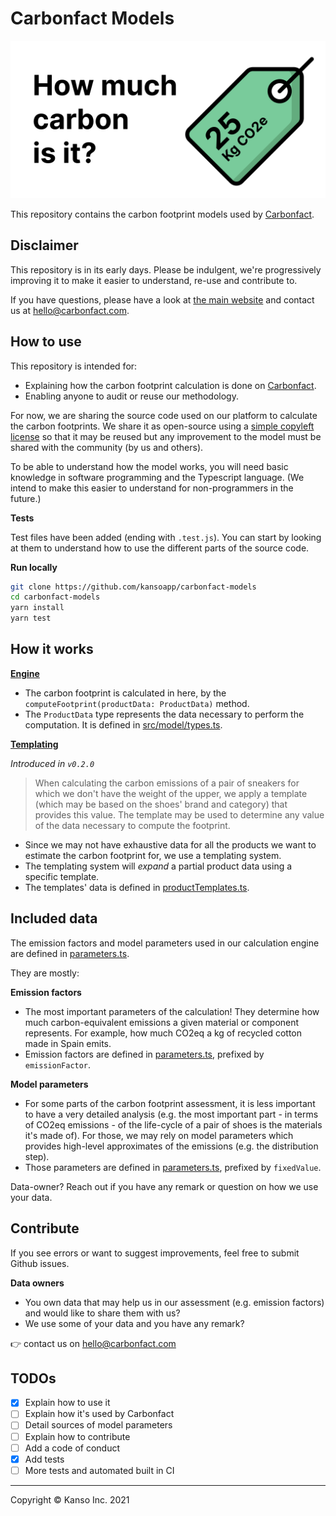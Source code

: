 # Carbonfact Models

![](./banner_share.jpg)

This repository contains the carbon footprint models used by [Carbonfact](https://www.carbonfact.com).

## Disclaimer

This repository is in its early days. Please be indulgent, we're progressively improving it to make it easier to understand, re-use and contribute to.

If you have questions, please have a look at [the main website](https://www.carbonfact.com) and contact us at [hello@carbonfact.com](mailto:hello@carbonfact.com).

## How to use

This repository is intended for:

- Explaining how the carbon footprint calculation is done on [Carbonfact](https://www.carbonfact.com).
- Enabling anyone to audit or reuse our methodology.

For now, we are sharing the source code used on our platform to calculate the carbon footprints. We share it as open-source using a [simple copyleft license](https://www.mozilla.org/en-US/MPL/2.0/FAQ/) so that it may be reused but any improvement to the model must be shared with the community (by us and others).

To be able to understand how the model works, you will need basic knowledge in software programming and the Typescript language. (We intend to make this easier to understand for non-programmers in the future.)

**Tests**

Test files have been added (ending with `.test.js`). You can start by looking at them to understand how to use the different parts of the source code.

**Run locally**

```sh
git clone https://github.com/kansoapp/carbonfact-models
cd carbonfact-models
yarn install
yarn test
```

## How it works

**[Engine](./src/calculation/engine.ts)**

- The carbon footprint is calculated in here, by the `computeFootprint(productData: ProductData)` method.
- The `ProductData` type represents the data necessary to perform the computation. It is defined in [src/model/types.ts](./src/model/types.ts).

**[Templating](./src/calculation/templating.ts)**

_Introduced in `v0.2.0`_

> When calculating the carbon emissions of a pair of sneakers for which we don't have the weight of the upper, we apply a template (which may be based on the shoes' brand and category) that provides this value. The template may be used to determine any value of the data necessary to compute the footprint.

- Since we may not have exhaustive data for all the products we want to estimate the carbon footprint for, we use a templating system.
- The templating system will _expand_ a partial product data using a specific template.
- The templates' data is defined in [productTemplates.ts](./src/data/productTemplates.ts).

## Included data

The emission factors and model parameters used in our calculation engine are defined in [parameters.ts](./src/model/parameters.ts).

They are mostly:

**Emission factors**

- The most important parameters of the calculation! They determine how much carbon-equivalent emissions a given material or component represents. For example, how much CO2eq a kg of recycled cotton made in Spain emits.
- Emission factors are defined in [parameters.ts](./src/model/parameters.ts), prefixed by `emissionFactor`.

**Model parameters**

- For some parts of the carbon footprint assessment, it is less important to have a very detailed analysis (e.g. the most important part - in terms of CO2eq emissions - of the life-cycle of a pair of shoes is the materials it's made of). For those, we may rely on model parameters which provides high-level approximates of the emissions (e.g. the distribution step).
- Those parameters are defined in [parameters.ts](./src/model/parameters.ts), prefixed by `fixedValue`.

Data-owner? Reach out if you have any remark or question on how we use your data.

## Contribute

If you see errors or want to suggest improvements, feel free to submit Github issues.

**Data owners**

- You own data that may help us in our assessment (e.g. emission factors) and would like to share them with us?
- We use some of your data and you have any remark?

👉 contact us on [hello@carbonfact.com](mailto:hello@carbonfact.com)

## TODOs

- [x] Explain how to use it
- [ ] Explain how it's used by Carbonfact
- [ ] Detail sources of model parameters
- [ ] Explain how to contribute
- [ ] Add a code of conduct
- [x] Add tests
- [ ] More tests and automated built in CI

---

Copyright © Kanso Inc. 2021
